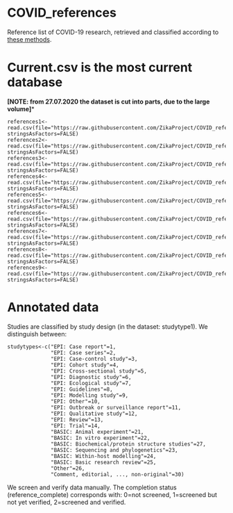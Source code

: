 # COVID_references
Reference list of COVID-19 research, retrieved and classified according to [these methods](https://ispmbern.github.io/covid-19/living-review/).

# Current.csv is the most current database

**[NOTE: from 27.07.2020 the dataset is cut into parts, due to the large volume]***

```
references1<-read.csv(file="https://raw.githubusercontent.com/ZikaProject/COVID_references/master/current_part1.csv", stringsAsFactors=FALSE)
references2<-read.csv(file="https://raw.githubusercontent.com/ZikaProject/COVID_references/master/current_part2.csv", stringsAsFactors=FALSE)
references3<-read.csv(file="https://raw.githubusercontent.com/ZikaProject/COVID_references/master/current_part3.csv", stringsAsFactors=FALSE)
references4<-read.csv(file="https://raw.githubusercontent.com/ZikaProject/COVID_references/master/current_part4.csv", stringsAsFactors=FALSE)
references5<-read.csv(file="https://raw.githubusercontent.com/ZikaProject/COVID_references/master/current_part5.csv", stringsAsFactors=FALSE)
references6<-read.csv(file="https://raw.githubusercontent.com/ZikaProject/COVID_references/master/current_part6.csv", stringsAsFactors=FALSE)
references7<-read.csv(file="https://raw.githubusercontent.com/ZikaProject/COVID_references/master/current_part7.csv", stringsAsFactors=FALSE)
references8<-read.csv(file="https://raw.githubusercontent.com/ZikaProject/COVID_references/master/current_part8.csv", stringsAsFactors=FALSE)
references9<-read.csv(file="https://raw.githubusercontent.com/ZikaProject/COVID_references/master/current_part9.csv", stringsAsFactors=FALSE)

```


# Annotated data
Studies are classified by study design (in the dataset: studytype1). We distinguish between: 

```
studytypes<-c("EPI: Case report"=1,
              "EPI: Case series"=2,
              "EPI: Case-control study"=3,
              "EPI: Cohort study"=4,
              "EPI: Cross-sectional study"=5,
              "EPI: Diagnostic study"=6,
              "EPI: Ecological study"=7,
              "EPI: Guidelines"=8,
              "EPI: Modelling study"=9,
              "EPI: Other"=10,
              "EPI: Outbreak or surveillance report"=11,
              "EPI: Qualitative study"=12,
              "EPI: Review"=13,
              "EPI: Trial"=14,
              "BASIC: Animal experiment"=21,
              "BASIC: In vitro experiment"=22,
              "BASIC: Biochemical/protein structure studies"=27,
              "BASIC: Sequencing and phylogenetics"=23,
              "BASIC: Within-host modelling"=24,
              "BASIC: Basic research review"=25,
              "Other"=26,
              "Comment, editorial, ..., non-original"=30)
```

We screen and verify data manually. The completion status (reference_complete) corresponds with: 0=not screened, 1=screened but not yet verified, 2=screened and verified.


